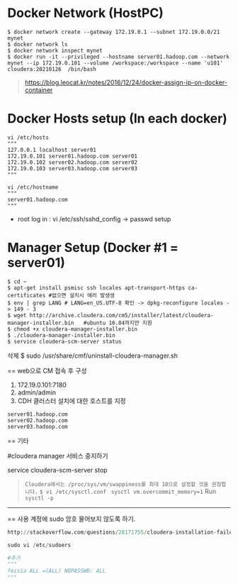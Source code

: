 # Docker Network (HostPC)

```
$ docker network create --gateway 172.19.0.1 --subnet 172.19.0.0/21 mynet
$ docker network ls
$ docker network inspect mynet
$ docker run -it --privileged --hostname server01.hadoop.com --network mynet --ip 172.19.0.101 --volume /workspace:/workspace --name 'u101' cloudera:20210126  /bin/bash
```

> https://blog.leocat.kr/notes/2016/12/24/docker-assign-ip-on-docker-container



# Docker Hosts setup (In each docker)



```
vi /etc/hosts
"""
127.0.0.1 localhost server01
172.19.0.101 server01.hadoop.com server01
172.19.0.102 server02.hadoop.com server02
172.19.0.103 server03.hadoop.com server03
"""

vi /etc/hostname
"""
server01.hadoop.com
"""
```

- root log in : vi /etc/ssh/sshd_config -> passwd setup


# Manager Setup (Docker #1 = server01)
```
$ cd ~
$ apt-get install psmisc ssh locales apt-transport-https ca-certificates #없으면 설치시 에러 발생생
$ env | grep LANG # LANG=en_US.UTF-8 확인 -> dpkg-reconfigure locales -> 149 - 3
$ wget http://archive.cloudera.com/cm5/installer/latest/cloudera-manager-installer.bin   #ubuntu 16.04까지만 지원 
$ chmod +x cloudera-manager-installer.bin
$ ./cloudera-manager-installer.bin
$ service cloudera-scm-server status

```
삭제 
$ sudo /usr/share/cmf/uninstall-cloudera-manager.sh



== web으로 CM 접속 후 구성

1. 172.19.0.101:7180 
2. admin/admin
3. CDH 클러스터 설치에 대한 호스트를 지정
```
server01.hadoop.com
server02.hadoop.com
server03.hadoop.com
```





== 기타

#cloudera manager 서비스 중지하기

service cloudera-scm-server stop


> `Cloudera에서는 /proc/sys/vm/swappiness를 최대 10으로 설정할 것을 권장합니다.` 
> `$ vi /etc/sysctl.conf` ` sysctl vm.overcommit_memory=1` Run `sysctl -p`


---
== 사용 계정에 sudo 암호 물어보지 않도록 하기. 
```python
http://stackoverflow.com/questions/28171755/cloudera-installation-failed-to-detect-root-privileges-on-centos

sudo vi /etc/sudoers

#추가
"""
feisia ALL =(ALL) NOPASSWD: ALL
"""
```

